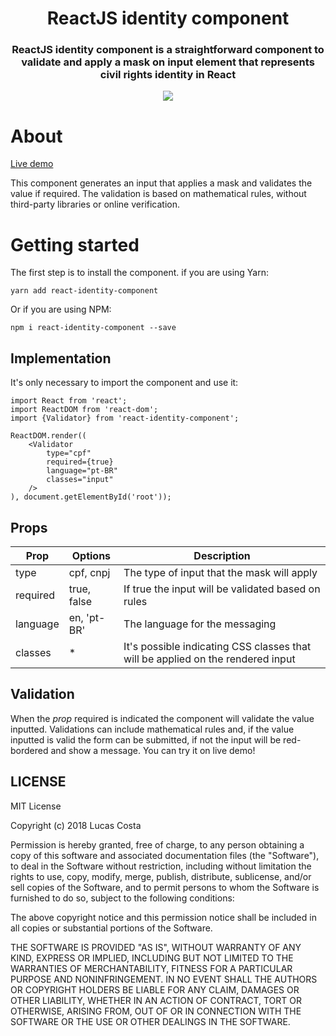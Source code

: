 <h1 align="center">ReactJS identity component</h1>
<h3 align="center"><b>ReactJS identity component</b> is a straightforward component to validate and apply a mask on input element that represents civil rights identity in React</h3>

<p align="center">
	<a href="https://travis-ci.org/luccascosta/react-identity-component">
		<img src="https://api.travis-ci.org/luccascosta/react-identity-component.svg?branch=master" />
	</a>
</p>

# About
[Live demo](https://jsfiddle.net/lbclucascosta/h2tjprsp/)

This component generates an input that applies a mask and validates the value if required. The validation is based on mathematical rules, without third-party libraries or online verification.

# Getting started
The first step is to install the component. if you are using Yarn:

    yarn add react-identity-component

Or if you are using NPM:

    npm i react-identity-component --save

## Implementation

It's only necessary to import the component and use it:

    import React from 'react';
    import ReactDOM from 'react-dom';
    import {Validator} from 'react-identity-component';

    ReactDOM.render((
        <Validator
            type="cpf"
            required={true}
            language="pt-BR"
            classes="input"
        />
    ), document.getElementById('root'));

## Props

| Prop  | Options | Description
| ------------- | ------------- | -------------
| type  | cpf, cnpj  | The type of input that the mask will apply
| required  | true, false  | If true the input will be validated based on rules
| language  | en, 'pt-BR'  | The language for the messaging
| classes  | *  | It's possible indicating CSS classes that will be applied on the rendered input

## Validation

When the *prop* required is indicated the component will validate the value inputted. Validations can include mathematical rules and, if the value inputted is valid the form can be submitted, if not the input will be red-bordered and show a message. You can try it on live demo!

## LICENSE

MIT License

Copyright (c) 2018 Lucas Costa

Permission is hereby granted, free of charge, to any person obtaining a copy
of this software and associated documentation files (the "Software"), to deal
in the Software without restriction, including without limitation the rights
to use, copy, modify, merge, publish, distribute, sublicense, and/or sell
copies of the Software, and to permit persons to whom the Software is
furnished to do so, subject to the following conditions:

The above copyright notice and this permission notice shall be included in all
copies or substantial portions of the Software.

THE SOFTWARE IS PROVIDED "AS IS", WITHOUT WARRANTY OF ANY KIND, EXPRESS OR
IMPLIED, INCLUDING BUT NOT LIMITED TO THE WARRANTIES OF MERCHANTABILITY,
FITNESS FOR A PARTICULAR PURPOSE AND NONINFRINGEMENT. IN NO EVENT SHALL THE
AUTHORS OR COPYRIGHT HOLDERS BE LIABLE FOR ANY CLAIM, DAMAGES OR OTHER
LIABILITY, WHETHER IN AN ACTION OF CONTRACT, TORT OR OTHERWISE, ARISING FROM,
OUT OF OR IN CONNECTION WITH THE SOFTWARE OR THE USE OR OTHER DEALINGS IN THE
SOFTWARE.